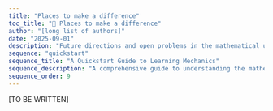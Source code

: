 ```yaml
---
title: "Places to make a difference"
toc_title: "🚧 Places to make a difference"
author: "[long list of authors]"
date: "2025-09-01"
description: "Future directions and open problems in the mathematical understanding of deep learning."
sequence: "quickstart"
sequence_title: "A Quickstart Guide to Learning Mechanics"
sequence_description: "A comprehensive guide to understanding the mathematical foundations of deep learning, from optimization to generalization."
sequence_order: 9
---
```


[TO BE WRITTEN]